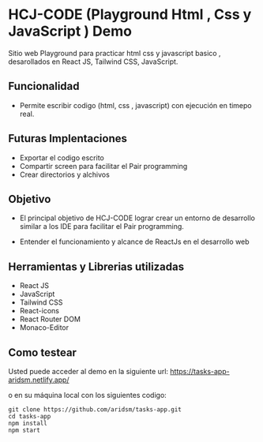 # HCJ-CODE (Playground Html , Css y JavaScript ) Demo

Sitio web Playground para practicar html css y javascript basico , desarollados en React JS, Tailwind CSS, JavaScript.

## Funcionalidad

- Permite escribir codigo (html, css , javascript) con ejecución en timepo real.

## Futuras Implentaciones

- Exportar el codigo escrito
- Compartir screen para facilitar el Pair programming
- Crear directorios y alchivos

## Objetivo

- El principal objetivo de HCJ-CODE lograr crear un entorno de desarrollo similar a los IDE para facilitar el Pair programming.

- Entender el funcionamiento y alcance de ReactJs en el desarrollo web

## Herramientas y Librerias utilizadas

- React JS
- JavaScript
- Tailwind CSS
- React-icons
- React Router DOM
- Monaco-Editor

## Como testear

Usted puede acceder al demo en la siguiente url: https://tasks-app-aridsm.netlify.app/

o en su máquina local con los siguientes codigo:

```
git clone https://github.com/aridsm/tasks-app.git
cd tasks-app
npm install
npm start
```
